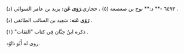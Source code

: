 ٦٤٩٣ -** د:** نوح بن صعصعة (٥) ، حجازي.**رَوَى عَن:** يزيد بن عامر السوائي (د) .

**رَوَى عَنه:** سَعِيد بن السائب الطائفي (د) .

ذكره ابنُ حِبَّان فِي كتاب "الثقات" (١) .

روى له أَبُو دَاوُد.